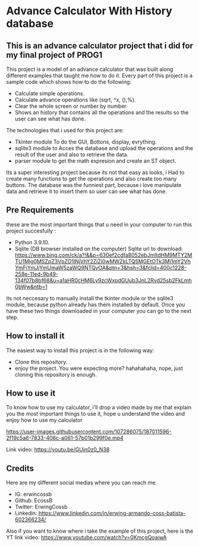 # Advance Calculator With History database

## This is an advance calculator project that i did for my final project of PROG1

This project is a model of an advance calculator that was built along different examples that taught me how to do it. 
Every part of this project is a sample code which shows how to do the following:

* Calculate simple operations.
* Calculate advance operations like (sqrt, ^x, (),%).
* Clear the whole screen or number by number.
* Shows an history that contains all the operations and the results so the user can see what has done.

The technologies that i used for this project are:

* Tkinter module To do the GUI, Bottons, display, evrything.
* sqlite3 module to Acces the database and upload the operations and the result of the user and also to retrieve the data.
* parser module to get the math expresion and create an ST object.

Its a super interesting project because its not that easy as looks, i Had to create many functions to get the operations and also create too many buttons.
The database was the funniest part, because i love  manipulate data and retrieve it to insert them so user can see what has done.

## Pre Requirements
these are the most important things that u need in your computer to run this project succesfully :

* Python 3.9.10.
* Sqlite (DB browser installed on the computer)
 Sqlite url to download: https://www.bing.com/ck/a?!&&p=630ef2cdfa8052ebJmltdHM9MTY2MTU1Mjg0MSZpZ3VpZD1lNjVhY2ZjZi0wMWZkLTQ5MGEtOTk3Mi1mY2VhYmFiYmJjYmUmaW5zaWQ9NTQyOA&ptn=3&hsh=3&fclid=400c1228-258e-11ed-9b49-134f07b8bf68&u=a1aHR0cHM6Ly9zcWxpdGUub3JnL2Rvd25sb2FkLmh0bWw&ntb=1

its not neccesary to manually install the tkinter module or the sqlite3 module, because python already has them installed by default.
Once you have these two things downloaded in your computer you can go to the next step.
 
## How to install it 
The easiest way to install this project is in the following way:
* Clone this repository. 
* enjoy the project.
You were expecting more? hahahahaha, nope, just cloning this repository is enough.

## How to use it 
To know how to use my calculator, i'll drop a video made by me that explain you the most important things to use it, hope u understand the video and enjoy how to use my calculator


https://user-images.githubusercontent.com/107286075/187011596-2f19c5a6-7833-406c-a061-57b01b299f0e.mp4

Link video: https://youtu.be/GUin0z0_N38

## Credits
Here are my different social medias where you can reach me:
* IG: erwincossb
* Github: EcossB
* Twitter: ErwingCossb
* Linkedin: https://www.linkedin.com/in/erwing-armando-coss-batista-602366234/

Also if you want to know where i take the example of this project, here is the YT link video: https://www.youtube.com/watch?v=0KmcgQoaiwA





